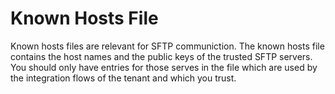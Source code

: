 <!-- loio5d7e2e73e0a04c669773488c155dac28 -->

# Known Hosts File

Known hosts files are relevant for SFTP communiction. The known hosts file contains the host names and the public keys of the trusted SFTP servers. You should only have entries for those serves in the file which are used by the integration flows of the tenant and which you trust.

